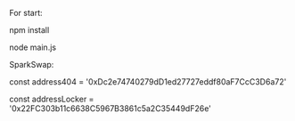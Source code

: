 For start:

npm install

node main.js


SparkSwap:

const address404 = '0xDc2e74740279dD1ed27727eddf80aF7CcC3D6a72'

const addressLocker = '0x22FC303b11c6638C5967B3861c5a2C35449dF26e'
